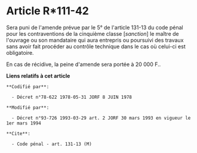 # Article R*111-42

Sera puni de l'amende prévue par le 5° de l'article 131-13 du code pénal pour les contraventions de la cinquième classe
[*sanction*] le maître de l'ouvrage ou son mandataire qui aura entrepris ou poursuivi des travaux sans avoir fait procéder au
contrôle technique dans le cas où celui-ci est obligatoire.

En cas de récidive, la peine d'amende sera portée à 20 000 F..

**Liens relatifs à cet article**

	**Codifié par**:

	  - Décret n°78-622 1978-05-31 JORF 8 JUIN 1978

	**Modifié par**:

	  - Décret n°93-726 1993-03-29 art. 2 JORF 30 mars 1993 en vigueur le 1er mars 1994

	**Cite**:

	  - Code pénal - art. 131-13 (M)

